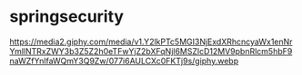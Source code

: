 # springsecurity

https://media2.giphy.com/media/v1.Y2lkPTc5MGI3NjExdXRhcncyaWx1enNrYmllNTRxZWY3b3Z5Z2h0eTFwYjZ2bXFqNjl6MSZlcD12MV9pbnRlcm5hbF9naWZfYnlfaWQmY3Q9Zw/077i6AULCXc0FKTj9s/giphy.webp
